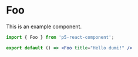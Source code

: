 # Foo

This is an example component.

```jsx
import { Foo } from 'p5-react-component';

export default () => <Foo title="Hello dumi!" />
```
